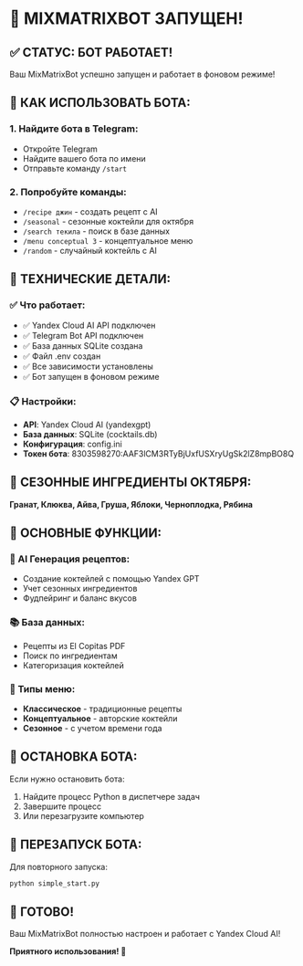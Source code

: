 # 🎉 MIXMATRIXBOT ЗАПУЩЕН!

## ✅ СТАТУС: БОТ РАБОТАЕТ!

Ваш MixMatrixBot успешно запущен и работает в фоновом режиме!

## 📱 КАК ИСПОЛЬЗОВАТЬ БОТА:

### 1. Найдите бота в Telegram:
- Откройте Telegram
- Найдите вашего бота по имени
- Отправьте команду `/start`

### 2. Попробуйте команды:
- `/recipe джин` - создать рецепт с AI
- `/seasonal` - сезонные коктейли для октября  
- `/search текила` - поиск в базе данных
- `/menu conceptual 3` - концептуальное меню
- `/random` - случайный коктейль с AI

## 🔧 ТЕХНИЧЕСКИЕ ДЕТАЛИ:

### ✅ Что работает:
- ✅ Yandex Cloud AI API подключен
- ✅ Telegram Bot API подключен
- ✅ База данных SQLite создана
- ✅ Файл .env создан
- ✅ Все зависимости установлены
- ✅ Бот запущен в фоновом режиме

### 📋 Настройки:
- **API**: Yandex Cloud AI (yandexgpt)
- **База данных**: SQLite (cocktails.db)
- **Конфигурация**: config.ini
- **Токен бота**: 8303598270:AAF3lCM3RTyBjUxfUSXryUgSk2lZ8mpBO8Q

## 🍂 СЕЗОННЫЕ ИНГРЕДИЕНТЫ ОКТЯБРЯ:
**Гранат, Клюква, Айва, Груша, Яблоки, Черноплодка, Рябина**

## 🎯 ОСНОВНЫЕ ФУНКЦИИ:

### 🤖 AI Генерация рецептов:
- Создание коктейлей с помощью Yandex GPT
- Учет сезонных ингредиентов
- Фудпейринг и баланс вкусов

### 📚 База данных:
- Рецепты из El Copitas PDF
- Поиск по ингредиентам
- Категоризация коктейлей

### 🍹 Типы меню:
- **Классическое** - традиционные рецепты
- **Концептуальное** - авторские коктейли
- **Сезонное** - с учетом времени года

## 🛑 ОСТАНОВКА БОТА:

Если нужно остановить бота:
1. Найдите процесс Python в диспетчере задач
2. Завершите процесс
3. Или перезагрузите компьютер

## 🚀 ПЕРЕЗАПУСК БОТА:

Для повторного запуска:
```cmd
python simple_start.py
```

## 🎉 ГОТОВО!

Ваш MixMatrixBot полностью настроен и работает с Yandex Cloud AI!

**Приятного использования! 🍹**



